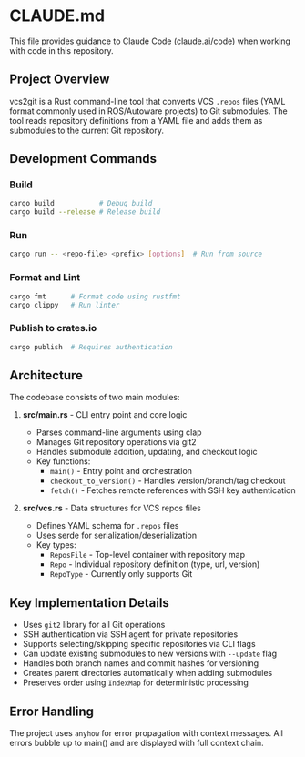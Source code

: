 # CLAUDE.md

This file provides guidance to Claude Code (claude.ai/code) when working with code in this repository.

## Project Overview

vcs2git is a Rust command-line tool that converts VCS `.repos` files (YAML format commonly used in ROS/Autoware projects) to Git submodules. The tool reads repository definitions from a YAML file and adds them as submodules to the current Git repository.

## Development Commands

### Build
```bash
cargo build           # Debug build
cargo build --release # Release build
```

### Run
```bash
cargo run -- <repo-file> <prefix> [options]  # Run from source
```

### Format and Lint
```bash
cargo fmt      # Format code using rustfmt
cargo clippy   # Run linter
```

### Publish to crates.io
```bash
cargo publish  # Requires authentication
```

## Architecture

The codebase consists of two main modules:

1. **src/main.rs** - CLI entry point and core logic
   - Parses command-line arguments using clap
   - Manages Git repository operations via git2
   - Handles submodule addition, updating, and checkout logic
   - Key functions:
     - `main()` - Entry point and orchestration
     - `checkout_to_version()` - Handles version/branch/tag checkout
     - `fetch()` - Fetches remote references with SSH key authentication

2. **src/vcs.rs** - Data structures for VCS repos files
   - Defines YAML schema for `.repos` files
   - Uses serde for serialization/deserialization
   - Key types:
     - `ReposFile` - Top-level container with repository map
     - `Repo` - Individual repository definition (type, url, version)
     - `RepoType` - Currently only supports Git

## Key Implementation Details

- Uses `git2` library for all Git operations
- SSH authentication via SSH agent for private repositories
- Supports selecting/skipping specific repositories via CLI flags
- Can update existing submodules to new versions with `--update` flag
- Handles both branch names and commit hashes for versioning
- Creates parent directories automatically when adding submodules
- Preserves order using `IndexMap` for deterministic processing

## Error Handling

The project uses `anyhow` for error propagation with context messages. All errors bubble up to main() and are displayed with full context chain.